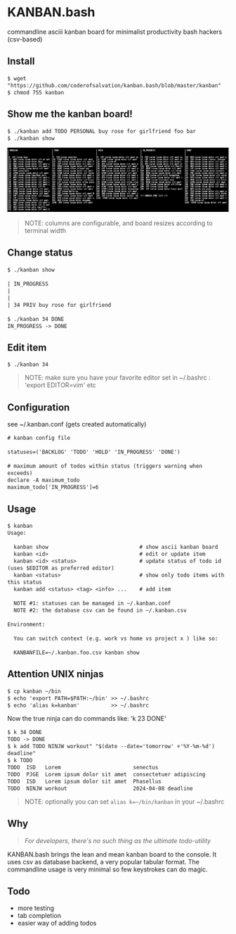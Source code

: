 KANBAN.bash 
===========
commandline asciii kanban board for minimalist productivity bash hackers (csv-based)

## Install

    $ wget "https://github.com/coderofsalvation/kanban.bash/blob/master/kanban"
    $ chmod 755 kanban
  
## Show me the kanban board!

    $ ./kanban add TODO PERSONAL buy rose for girlfriend foo bar
    $ ./kanban show

<img alt="" src=".res/board.png"/>

> NOTE: columns are configurable, and board resizes according to terminal width

## Change status 

    $ ./kanban show

    | IN_PROGRESS
    |
    |
    | 34 PRIV buy rose for girlfriend

    $ ./kanban 34 DONE
    IN_PROGRESS -> DONE

## Edit item 

    $ ./kanban 34

> NOTE: make sure you have your favorite editor set in ~/.bashrc : 'export EDITOR=vim' etc

## Configuration 

see ~/.kanban.conf (gets created automatically)

    # kanban config file

    statuses=('BACKLOG' 'TODO' 'HOLD' 'IN_PROGRESS' 'DONE') 

    # maximum amount of todos within status (triggers warning when exceeds)
    declare -A maximum_todo
    maximum_todo['IN_PROGRESS']=6

## Usage

    $ kanban
    Usage:

      kanban show                             # show ascii kanban board
      kanban <id>                             # edit or update item 
      kanban <id> <status>                    # update status of todo id (uses $EDITOR as preferred editor)
      kanban <status>                         # show only todo items with this status 
      kanban add <status> <tag> <info> ...    # add item 

      NOTE #1: statuses can be managed in ~/.kanban.conf
      NOTE #2: the database csv can be found in ~/.kanban.csv

    Environment:

      You can switch context (e.g. work vs home vs project x ) like so:

      KANBANFILE=~/.kanban.foo.csv kanban show

## Attention UNIX ninjas 

    $ cp kanban ~/bin 
    $ echo 'export PATH=$PATH:~/bin' >> ~/.bashrc
    $ echo 'alias k=kanban'          >> ~/.bashrc

Now the true ninja can do commands like: 'k 23 DONE'

    $ k 34 DONE 
    TODO -> DONE
    $ k add TODO NINJW workout" "$(date --date='tomorrow' +'%Y-%m-%d') deadline"
    $ k TODO 
    TODO  ISD   Lorem                       senectus
    TODO  PJGE  Lorem ipsum dolor sit amet  consectetuer adipiscing                   
    TODO  ISD   Lorem ipsum dolor sit amet  Phasellus
    TODO  NINJW workout                     2024-04-08 deadline
    
> NOTE: optionally you can set `alias k=~/bin/kanban` in your ~/.bashrc 


## Why 

> *For developers, there's no such thing as the ultimate todo-utility*

KANBAN.bash brings the lean and mean kanban board to the console.
It uses csv as database backend, a very popular tabular format.
The commandline usage is very minimal so few keystrokes can do magic.

## Todo 

* more testing
* tab completion
* easier way of adding todos
